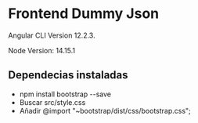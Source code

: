 # Frontend Dummy Json

Angular CLI Version 12.2.3.

Node Version: 14.15.1

## Dependecias instaladas

- npm install bootstrap --save
- Buscar src/style.css 
- Añadir @import "~bootstrap/dist/css/bootstrap.css";
